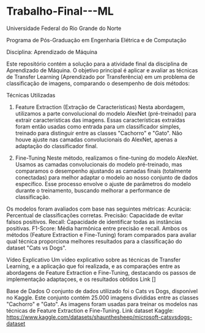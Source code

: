 # Trabalho-Final---ML

Universidade Federal do Rio Grande do Norte

Programa de Pós-Graduação em Engenharia Elétrica e de Computação

Disciplina: Aprendizado de Máquina

Este repositório contém a solução para a atividade final da disciplina de Aprendizado de Máquina. O objetivo principal é aplicar e avaliar as técnicas de Transfer Learning (Aprendizado por Transferência) em um problema de classificação de imagens, comparando o desempenho de dois métodos:


Técnicas Utilizadas
1. Feature Extraction (Extração de Características)
Nesta abordagem, utilizamos a parte convolucional do modelo AlexNet (pré-treinado) para extrair características das imagens. Essas características extraídas foram então usadas como entrada para um classificador simples, treinado para distinguir entre as classes "Cachorro" e "Gato". Não houve ajuste nas camadas convolucionais do AlexNet, apenas a adaptação do classificador final.

2. Fine-Tuning
Neste método, realizamos o fine-tuning do modelo AlexNet. Usamos as camadas convolucionais do modelo pré-treinado, mas comparamos o desempenho ajustando as camadas finais (totalmente conectadas) para melhor adaptar o modelo ao nosso conjunto de dados específico. Esse processo envolve o ajuste de parâmetros do modelo durante o treinamento, buscando melhorar a performance de classificação.
 
 Os modelos foram avaliados com base nas seguintes métricas:
 Acurácia: Percentual de classificações corretas.
 Precisão: Capacidade de evitar falsos positivos.
 Recall: Capacidade de identificar todas as instâncias positivas.
 F1-Score: Média harmônica entre precisão e recall.
Ambos os métodos (Feature Extraction e Fine-Tuning) foram comparados para avaliar qual técnica proporciona melhores resultados 
para a classificação do dataset "Cats vs Dogs".
 
 Vídeo Explicativo
Um vídeo explicativo sobre as técnicas de Transfer Learning, e a aplicação que foi realizada, e as comparações entre as abordagens de Feature Extraction e Fine-Tuning, destacando os passos de implementação adaptaçoes, e os resultados obtidos 
Link []

Base de Dados
O conjunto de dados utilizado foi o Cats vs Dogs, disponível no Kaggle. Este conjunto contém 25.000 imagens divididas entre as classes "Cachorro" e "Gato". As imagens foram usadas para treinar os modelos nas técnicas de Feature Extraction e Fine-Tuning.
Link dataset  Kaggle: https://www.kaggle.com/datasets/shaunthesheep/microsoft-catsvsdogs-dataset


